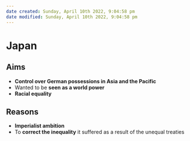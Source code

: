 ```yaml
---
date created: Sunday, April 10th 2022, 9:04:58 pm
date modified: Sunday, April 10th 2022, 9:04:58 pm
---
```


# Japan

## Aims

- **Control over German possessions in Asia and the Pacific**
- Wanted to be **seen as a world power**
- **Racial equality**

## Reasons

- **Imperialist ambition**
- To **correct the inequality** it suffered as a result of the unequal treaties